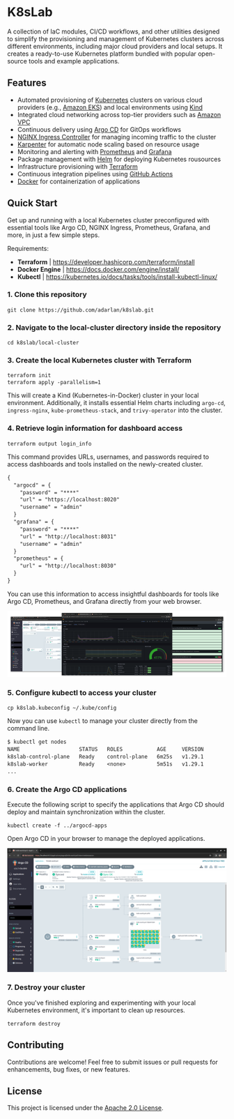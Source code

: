 # K8sLab

A collection of IaC modules, CI/CD workflows, and other utilities designed to simplify the provisioning and management of Kubernetes clusters across different environments, including major cloud providers and local setups. It creates a ready-to-use Kubernetes platform bundled with popular open-source tools and example applications.

## Features

- Automated provisioning of [Kubernetes](https://kubernetes.io/) clusters on various cloud providers (e.g., [Amazon EKS](https://aws.amazon.com/eks/)) and local environments using [Kind](https://kind.sigs.k8s.io/)
- Integrated cloud networking across top-tier providers such as [Amazon VPC](https://aws.amazon.com/vpc/)
- Continuous delivery using [Argo CD](https://argoproj.github.io/cd/) for GitOps workflows
- [NGINX Ingress Controller](https://kubernetes.github.io/ingress-nginx/) for managing incoming traffic to the cluster
- [Karpenter](https://karpenter.sh/) for automatic node scaling based on resource usage
- Monitoring and alerting with [Prometheus](https://prometheus.io/) and [Grafana](https://grafana.com/grafana/)
- Package management with [Helm](https://helm.sh/) for deploying Kubernetes rousources
- Infrastructure provisioning with [Terraform](https://www.terraform.io/)
- Continuous integration pipelines using [GitHub Actions](https://github.com/features/actions)
- [Docker](https://www.docker.com/) for containerization of applications

## Quick Start

Get up and running with a local Kubernetes cluster preconfigured with essential tools like Argo CD, NGINX Ingress, Prometheus, Grafana, and more, in just a few simple steps.

Requirements:

- __Terraform__ | https://developer.hashicorp.com/terraform/install
- __Docker Engine__ | https://docs.docker.com/engine/install/
- __Kubectl__ | https://kubernetes.io/docs/tasks/tools/install-kubectl-linux/

### 1. Clone this repository

```shell
git clone https://github.com/adarlan/k8slab.git
```

### 2. Navigate to the local-cluster directory inside the repository

```shell
cd k8slab/local-cluster
```

### 3. Create the local Kubernetes cluster with Terraform

```shell
terraform init
terraform apply -parallelism=1
```

This will create a Kind (Kubernetes-in-Docker) cluster in your local environment.
Additionally, it installs essential Helm charts including `argo-cd`, `ingress-nginx`, `kube-prometheus-stack`, and `trivy-operator` into the cluster.

### 4. Retrieve login information for dashboard access

```shell
terraform output login_info
```

This command provides URLs, usernames, and passwords required to access dashboards and tools installed on the newly-created cluster.

```txt
{
  "argocd" = {
    "password" = "****"
    "url" = "https://localhost:8020"
    "username" = "admin"
  }
  "grafana" = {
    "password" = "****"
    "url" = "http://localhost:8031"
    "username" = "admin"
  }
  "prometheus" = {
    "url" = "http://localhost:8030"
  }
}
```

You can use this information to access insightful dashboards for tools like Argo CD, Prometheus, and Grafana directly from your web browser.

![Dashboards screenshot](./docs/img/dashboards.png)

### 5. Configure kubectl to access your cluster

```shell
cp k8slab.kubeconfig ~/.kube/config
```

<!-- TODO merge instead of copy -->

Now you can use `kubectl` to manage your cluster directly from the command line.

```txt
$ kubectl get nodes
NAME                   STATUS   ROLES           AGE     VERSION
k8slab-control-plane   Ready    control-plane   6m25s   v1.29.1
k8slab-worker          Ready    <none>          5m51s   v1.29.1
...
```

### 6. Create the Argo CD applications

Execute the following script to specify the applications that Argo CD should deploy and maintain synchronization within the cluster.

```shell
kubectl create -f ../argocd-apps
```

Open Argo CD in your browser to manage the deployed applications.

![Argo CD screenshots](./docs/img/argocd-2.png)

### 7. Destroy your cluster

Once you've finished exploring and experimenting with your local Kubernetes environment,
it's important to clean up resources.

```shell
terraform destroy
```

<!-- TODO ## Learn more -->

## Contributing

Contributions are welcome! Feel free to submit issues or pull requests for enhancements, bug fixes, or new features.

## License

This project is licensed under the [Apache 2.0 License](./LICENSE).
